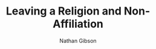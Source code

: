 ---
layout: post
title: "9. Leaving a Religion and Non-Affiliation"
author: "Nathan Gibson"
tags: [9]
image: castle-door.jpg
level: overview
zotero-tag: 9-Leaving-Religion-Non-Affiliation
pad-slug: 9
zotero-readings: [hoodWhatDeconversionCritiques2021]
objective: "Discuss whether leaving a religion is a process similar to conversion."
---